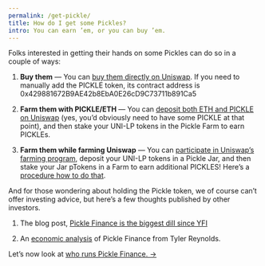 ```yaml
---
permalink: /get-pickle/
title: How do I get some Pickles?
intro: You can earn ’em, or you can buy ’em.
---
```


Folks interested in getting their hands on some Pickles can do so in a couple of ways:

1. **Buy them** — You can [buy them directly on Uniswap](https://uniswap.info/pair/0xdc98556Ce24f007A5eF6dC1CE96322d65832A819). If you need to manually add the PICKLE token, its contract address is 0x429881672B9AE42b8EbA0E26cD9C73711b891Ca5

2. **Farm them with PICKLE/ETH** — You can [deposit both ETH and PICKLE on Uniswap](https://uniswap.info/pair/0xdc98556Ce24f007A5eF6dC1CE96322d65832A819) (yes, you’d obviously need to have some PICKLE at that point), and then stake your UNI-LP tokens in the Pickle Farm to earn PICKLEs.

3. **Farm them while farming Uniswap** — You can [participate in Uniswap’s farming program](https://app.uniswap.org/#/uni), deposit your UNI-LP tokens in a Pickle Jar, and then stake your Jar pTokens in a Farm to earn additional PICKLES! Here’s a [procedure how to do that](/pages/uniswap-pickle/).

And for those wondering about holding the Pickle token, we of course can’t offer investing advice, but here’s a few thoughts published by other investors.

1. The blog post, [Pickle Finance is the biggest dill since YFI](https://medium.com/@coinsweetmike/pickle-finance-is-the-biggest-dill-since-yfi-learn-why-8a76c828c1a4)

2. An [economic analysis](https://twitter.com/tbr90/status/1306763067523506176?s=21) of Pickle Finance from Tyler Reynolds.

Let’s now look at [who runs Pickle Finance. →](/who-is-pickle/)